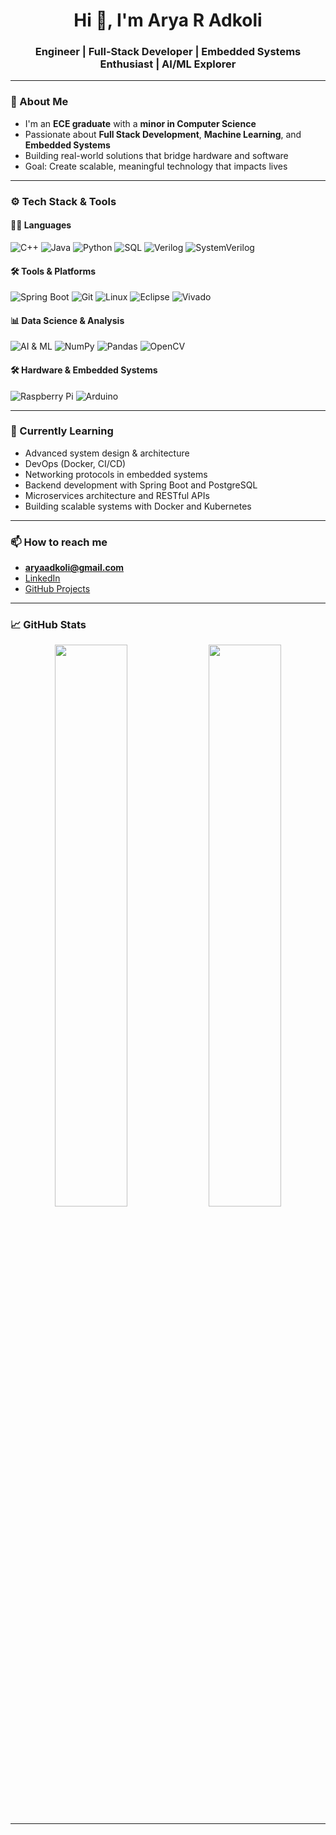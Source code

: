 <h1 align="center">Hi 👋, I'm Arya R Adkoli</h1>
<h3 align="center">Engineer | Full-Stack Developer | Embedded Systems Enthusiast | AI/ML Explorer</h3>

---

### 🧠 About Me

- I'm an **ECE graduate** with a **minor in Computer Science**
- Passionate about **Full Stack Development**, **Machine Learning**, and **Embedded Systems**
- Building real-world solutions that bridge hardware and software  
- Goal: Create scalable, meaningful technology that impacts lives

---

### ⚙️ Tech Stack & Tools

#### 👨‍💻 Languages  
![C++](https://img.shields.io/badge/C++-00599C?style=flat-square&logo=c%2B%2B&logoColor=white)
![Java](https://img.shields.io/badge/Java-007396?style=flat-square&logo=java&logoColor=white)
![Python](https://img.shields.io/badge/Python-3776AB?style=flat-square&logo=python&logoColor=white)
![SQL](https://img.shields.io/badge/PostgreSQL-336791?style=flat-square&logo=postgresql&logoColor=white)
![Verilog](https://img.shields.io/badge/Verilog-0D1117?style=flat-square&logoColor=white)
![SystemVerilog](https://img.shields.io/badge/System%20Verilog-0D1117?style=flat-square&logoColor=white)

#### 🛠️ Tools & Platforms  
![Spring Boot](https://img.shields.io/badge/Spring%20Boot-6DB33F?style=flat-square&logo=spring-boot&logoColor=white)
![Git](https://img.shields.io/badge/Git-F05032?style=flat-square&logo=git&logoColor=white)
![Linux](https://img.shields.io/badge/Linux-FCC624?style=flat-square&logo=linux&logoColor=black)
![Eclipse](https://img.shields.io/badge/Eclipse-2C2255?style=flat-square&logo=eclipse-ide&logoColor=white)
![Vivado](https://img.shields.io/badge/Vivado-FFB91D?style=flat-square&logoColor=black)

#### 📊 Data Science & Analysis  
![AI & ML](https://img.shields.io/badge/AI%20Libraries-FF6F00?style=flat-square) 
![NumPy](https://img.shields.io/badge/NumPy-013243?style=flat-square&logo=numpy&logoColor=white)
![Pandas](https://img.shields.io/badge/Pandas-150458?style=flat-square&logo=pandas&logoColor=white)
![OpenCV](https://img.shields.io/badge/OpenCV-5C3EE8?style=flat-square&logo=opencv&logoColor=white)

#### 🛠️ Hardware & Embedded Systems  
![Raspberry Pi](https://img.shields.io/badge/Raspberry%20Pi-C51A4A?style=flat-square&logo=raspberry-pi&logoColor=white)
![Arduino](https://img.shields.io/badge/Arduino-00979D?style=flat-square&logo=arduino&logoColor=white)


---

### 🌱 Currently Learning

- Advanced system design & architecture
- DevOps (Docker, CI/CD)  
- Networking protocols in embedded systems
- Backend development with Spring Boot and PostgreSQL
- Microservices architecture and RESTful APIs
- Building scalable systems with Docker and Kubernetes

---

### 📫 How to reach me

- **aryaadkoli@gmail.com**  
- [LinkedIn](https://www.linkedin.com/in/aryaadkoli)  
- [GitHub Projects](https://github.com/Aryaadkoli?tab=repositories)

---

### 📈 GitHub Stats

<p align="center">
  <img width="48%" src="https://github-readme-stats.vercel.app/api?username=aryaadkoli&show_icons=true&theme=radical" />
  <img width="48%" src="https://github-readme-streak-stats.herokuapp.com/?user=aryaadkoli&theme=radical" />
</p>

---
<!--
<p align="center">⚡ “Code what you believe. Build what you dream.”</p>
-->

<!--
**Aryaadkoli/Aryaadkoli** is a ✨ _special_ ✨ repository because its `README.md` (this file) appears on your GitHub profile.

Here are some ideas to get you started:

- 🔭 I’m currently working on ...
- 🌱 I’m currently learning ...
- 👯 I’m looking to collaborate on ...
- 🤔 I’m looking for help with ...
- 💬 Ask me about ...
- 📫 How to reach me: ...
- 😄 Pronouns: ...
- ⚡ Fun fact: ...
-->
